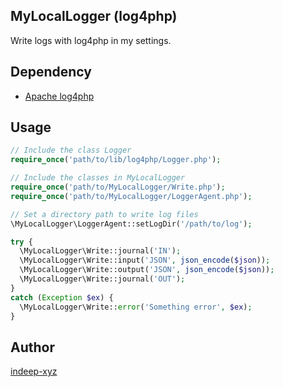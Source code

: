 MyLocalLogger (log4php)
----

Write logs with log4php in my settings.

Dependency
----

- [Apache log4php](http://logging.apache.org/log4php)

Usage
----

```php
// Include the class Logger
require_once('path/to/lib/log4php/Logger.php');

// Include the classes in MyLocalLogger
require_once('path/to/MyLocalLogger/Write.php');
require_once('path/to/MyLocalLogger/LoggerAgent.php');

// Set a directory path to write log files
\MyLocalLogger\LoggerAgent::setLogDir('/path/to/log');

try {
  \MyLocalLogger\Write::journal('IN');
  \MyLocalLogger\Write::input('JSON', json_encode($json));
  \MyLocalLogger\Write::output('JSON', json_encode($json));
  \MyLocalLogger\Write::journal('OUT');
}
catch (Exception $ex) {
  \MyLocalLogger\Write::error('Something error', $ex);
}
```

Author
----

[indeep-xyz](https://github.com/indeep-xyz)
